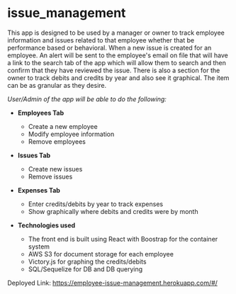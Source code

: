 # issue_management

This app is designed to be used by a manager or owner to track employee information and issues related to that employee whether that be performance based or behavioral. When a new issue is created for an employee. An alert will be sent to the employee's email on file that will have a link to the search tab of the app which will allow them to search and then confirm that they have reviewed the issue. There is also a section for the owner to track debits and credits by year and also see it graphical. The item can be as granular as they desire. 


_User/Admin of the app will be able to do the following:_ 

* **Employees Tab**
    * Create a new employee 
    * Modify employee information
    * Remove employees 

* **Issues Tab** 
    * Create new issues 
    * Remove issues 

* **Expenses Tab**  
    * Enter credits/debits by year to track expenses 
    * Show graphically where debits and credits were by month

* **Technologies used**
    * The front end is built using React with Boostrap for the container system
    * AWS S3 for document storage for each employee
    * Victory.js for graphing the credits/debits
    * SQL/Sequelize for DB and DB querying

Deployed Link: https://employee-issue-management.herokuapp.com/#/
